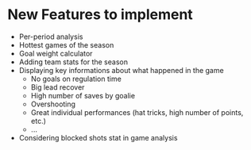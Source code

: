 # New Features to implement

* Per-period analysis
* Hottest games of the season
* Goal weight calculator
* Adding team stats for the season
* Displaying key informations about what happened in the game
  * No goals on regulation time
  * Big lead recover
  * High number of saves by goalie
  * Overshooting
  * Great individual performances (hat tricks, high number of points, etc.)
  * ...
* Considering blocked shots stat in game analysis
